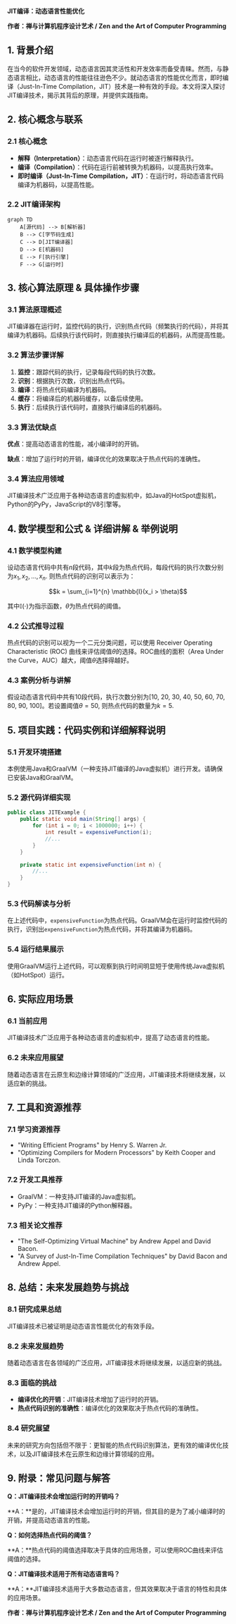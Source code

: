                  

**JIT编译：动态语言性能优化**

**作者：禅与计算机程序设计艺术 / Zen and the Art of Computer Programming**

## 1. 背景介绍

在当今的软件开发领域，动态语言因其灵活性和开发效率而备受青睐。然而，与静态语言相比，动态语言的性能往往逊色不少。就动态语言的性能优化而言，即时编译（Just-In-Time Compilation，JIT）技术是一种有效的手段。本文将深入探讨JIT编译技术，揭示其背后的原理，并提供实践指南。

## 2. 核心概念与联系

### 2.1 核心概念

- **解释（Interpretation）**：动态语言代码在运行时被逐行解释执行。
- **编译（Compilation）**：代码在运行前被转换为机器码，以提高执行效率。
- **即时编译（Just-In-Time Compilation，JIT）**：在运行时，将动态语言代码编译为机器码，以提高性能。

### 2.2 JIT编译架构

```mermaid
graph TD
    A[源代码] --> B[解析器]
    B --> C[字节码生成]
    C --> D[JIT编译器]
    D --> E[机器码]
    E --> F[执行引擎]
    F --> G[运行时]
```

## 3. 核心算法原理 & 具体操作步骤

### 3.1 算法原理概述

JIT编译器在运行时，监控代码的执行，识别热点代码（频繁执行的代码），并将其编译为机器码。后续执行该代码时，则直接执行编译后的机器码，从而提高性能。

### 3.2 算法步骤详解

1. **监控**：跟踪代码的执行，记录每段代码的执行次数。
2. **识别**：根据执行次数，识别出热点代码。
3. **编译**：将热点代码编译为机器码。
4. **缓存**：将编译后的机器码缓存，以备后续使用。
5. **执行**：后续执行该代码时，直接执行编译后的机器码。

### 3.3 算法优缺点

**优点**：提高动态语言的性能，减小编译时的开销。

**缺点**：增加了运行时的开销，编译优化的效果取决于热点代码的准确性。

### 3.4 算法应用领域

JIT编译技术广泛应用于各种动态语言的虚拟机中，如Java的HotSpot虚拟机，Python的PyPy，JavaScript的V8引擎等。

## 4. 数学模型和公式 & 详细讲解 & 举例说明

### 4.1 数学模型构建

设动态语言代码中共有$n$段代码，其中$k$段为热点代码，每段代码的执行次数分别为$x_1, x_2,..., x_n$. 则热点代码的识别可以表示为：

$$k = \sum_{i=1}^{n} \mathbb{I}(x_i > \theta)$$

其中$\mathbb{I}(\cdot)$为指示函数，$\theta$为热点代码的阈值。

### 4.2 公式推导过程

热点代码的识别可以视为一个二元分类问题，可以使用 Receiver Operating Characteristic (ROC) 曲线来评估阈值$\theta$的选择。ROC曲线的面积（Area Under the Curve，AUC）越大，阈值$\theta$选择得越好。

### 4.3 案例分析与讲解

假设动态语言代码中共有10段代码，执行次数分别为[10, 20, 30, 40, 50, 60, 70, 80, 90, 100]。若设置阈值$\theta=50$, 则热点代码的数量为$k=5$.

## 5. 项目实践：代码实例和详细解释说明

### 5.1 开发环境搭建

本例使用Java和GraalVM（一种支持JIT编译的Java虚拟机）进行开发。请确保已安装Java和GraalVM。

### 5.2 源代码详细实现

```java
public class JITExample {
    public static void main(String[] args) {
        for (int i = 0; i < 1000000; i++) {
            int result = expensiveFunction(i);
            //...
        }
    }

    private static int expensiveFunction(int n) {
        //...
    }
}
```

### 5.3 代码解读与分析

在上述代码中，`expensiveFunction`为热点代码。GraalVM会在运行时监控代码的执行，识别出`expensiveFunction`为热点代码，并将其编译为机器码。

### 5.4 运行结果展示

使用GraalVM运行上述代码，可以观察到执行时间明显短于使用传统Java虚拟机（如HotSpot）运行。

## 6. 实际应用场景

### 6.1 当前应用

JIT编译技术广泛应用于各种动态语言的虚拟机中，提高了动态语言的性能。

### 6.2 未来应用展望

随着动态语言在云原生和边缘计算领域的广泛应用，JIT编译技术将继续发展，以适应新的挑战。

## 7. 工具和资源推荐

### 7.1 学习资源推荐

- "Writing Efficient Programs" by Henry S. Warren Jr.
- "Optimizing Compilers for Modern Processors" by Keith Cooper and Linda Torczon.

### 7.2 开发工具推荐

- GraalVM：一种支持JIT编译的Java虚拟机。
- PyPy：一种支持JIT编译的Python解释器。

### 7.3 相关论文推荐

- "The Self-Optimizing Virtual Machine" by Andrew Appel and David Bacon.
- "A Survey of Just-In-Time Compilation Techniques" by David Bacon and Andrew Appel.

## 8. 总结：未来发展趋势与挑战

### 8.1 研究成果总结

JIT编译技术已被证明是动态语言性能优化的有效手段。

### 8.2 未来发展趋势

随着动态语言在各领域的广泛应用，JIT编译技术将继续发展，以适应新的挑战。

### 8.3 面临的挑战

- **编译优化的开销**：JIT编译技术增加了运行时的开销。
- **热点代码识别的准确性**：编译优化的效果取决于热点代码的准确性。

### 8.4 研究展望

未来的研究方向包括但不限于：更智能的热点代码识别算法，更有效的编译优化技术，以及JIT编译技术在云原生和边缘计算领域的应用。

## 9. 附录：常见问题与解答

**Q：JIT编译技术会增加运行时的开销吗？**

**A：**是的，JIT编译技术会增加运行时的开销，但其目的是为了减小编译时的开销，并提高动态语言的性能。

**Q：如何选择热点代码的阈值？**

**A：**热点代码的阈值选择取决于具体的应用场景，可以使用ROC曲线来评估阈值的选择。

**Q：JIT编译技术适用于所有动态语言吗？**

**A：**JIT编译技术适用于大多数动态语言，但其效果取决于语言的特性和具体的应用场景。

**作者：禅与计算机程序设计艺术 / Zen and the Art of Computer Programming**

